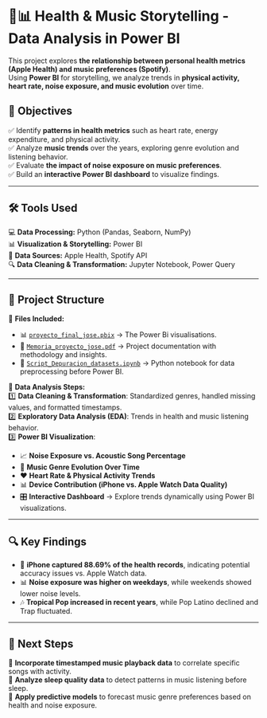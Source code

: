 # 🎵📊 Health & Music Storytelling - Data Analysis in Power BI  

This project explores **the relationship between personal health metrics (Apple Health) and music preferences (Spotify)**.  
Using **Power BI** for storytelling, we analyze trends in **physical activity, heart rate, noise exposure, and music evolution** over time.  

## 🎯 Objectives  

✅ Identify **patterns in health metrics** such as heart rate, energy expenditure, and physical activity.  
✅ Analyze **music trends** over the years, exploring genre evolution and listening behavior.  
✅ Evaluate **the impact of noise exposure on music preferences**.  
✅ Build an **interactive Power BI dashboard** to visualize findings.  

---

## 🛠 Tools Used  

💻 **Data Processing:** Python (Pandas, Seaborn, NumPy)  
📊 **Visualization & Storytelling:** Power BI  
📂 **Data Sources:** Apple Health, Spotify API  
🔍 **Data Cleaning & Transformation:** Jupyter Notebook, Power Query  

---

## 📂 Project Structure  

📌 **Files Included:**  
- 📊 [`proyecto_final_jose.pbix`](https://github.com/JoseAuza99/data-analytics-portfolio/blob/main/Health_Music_Storytelling/proyecto_final_jose.pbix) → The Power Bi visualisations.  
- 📜 [`Memoria_proyecto_jose.pdf`](https://github.com/JoseAuza99/data-analytics-portfolio/blob/main/Health_Music_Storytelling/Memoria_proyecto_jose.pdf) → Project documentation with methodology and insights.  
- 📄 [`Script_Depuracion_datasets.ipynb`](https://github.com/JoseAuza99/data-analytics-portfolio/blob/main/Health_Music_Storytelling/Script_Depuracion_datasets.ipynb) → Python notebook for data preprocessing before Power BI.  


📌 **Data Analysis Steps:**  
1️⃣ **Data Cleaning & Transformation**: Standardized genres, handled missing values, and formatted timestamps.  
2️⃣ **Exploratory Data Analysis (EDA)**: Trends in health and music listening behavior.  
3️⃣ **Power BI Visualization**:  
   - 📈 **Noise Exposure vs. Acoustic Song Percentage**  
   - 🎵 **Music Genre Evolution Over Time**  
   - ❤️ **Heart Rate & Physical Activity Trends**  
   - 📊 **Device Contribution (iPhone vs. Apple Watch Data Quality)**
   - 🎛  **Interactive Dashboard** → Explore trends dynamically using Power BI visualizations.  
---

## 🔍 Key Findings  

- 📌 **iPhone captured 88.69% of the health records**, indicating potential accuracy issues vs. Apple Watch data.  
- 📊 **Noise exposure was higher on weekdays**, while weekends showed lower noise levels.  
- 🎶 **Tropical Pop increased in recent years**, while Pop Latino declined and Trap fluctuated.  

---

## 📌 Next Steps  

🔹 **Incorporate timestamped music playback data** to correlate specific songs with activity.  
🔹 **Analyze sleep quality data** to detect patterns in music listening before sleep.  
🔹 **Apply predictive models** to forecast music genre preferences based on health and noise exposure.  


